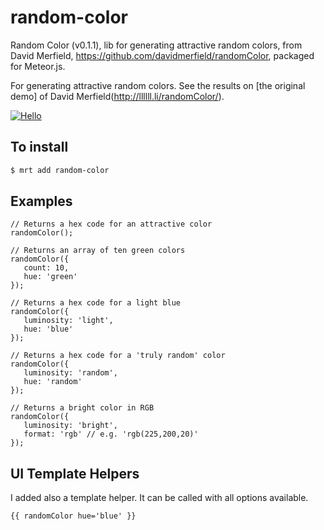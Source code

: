 random-color
======================

Random Color (v0.1.1), lib for generating attractive random colors, from David Merfield, https://github.com/davidmerfield/randomColor, packaged for Meteor.js.

For generating attractive random colors. See the results on [the original demo] of David Merfield(http://llllll.li/randomColor/).

[![Hello](http://llllll.li/randomColor/repobg.png)](http://llllll.li/randomColor)

To install
----------

```sh
$ mrt add random-color
```

Examples
------

```
// Returns a hex code for an attractive color
randomColor();

// Returns an array of ten green colors
randomColor({
   count: 10,
   hue: 'green'
});

// Returns a hex code for a light blue
randomColor({
   luminosity: 'light',
   hue: 'blue'
});

// Returns a hex code for a 'truly random' color
randomColor({
   luminosity: 'random',
   hue: 'random'
});

// Returns a bright color in RGB
randomColor({
   luminosity: 'bright',
   format: 'rgb' // e.g. 'rgb(225,200,20)'
});
```

UI Template Helpers
------

I added also a template helper. It can be called with all options available.

```
{{ randomColor hue='blue' }}
```